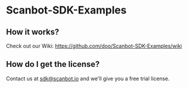 # Scanbot-SDK-Examples

## How it works?

Check out our Wiki: https://github.com/doo/Scanbot-SDK-Examples/wiki

## How do I get the license?

Contact us at sdk@scanbot.io and we'll give you a free trial license.
